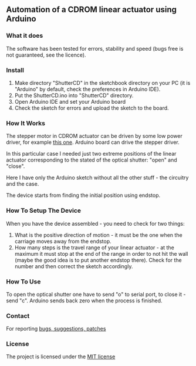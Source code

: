 ## Automation of a CDROM linear actuator using Arduino

### What it does

The software has been tested for errors, stability and speed (bugs free is not guaranteed, see the licence).

### Install

1. Make directory "ShutterCD" in the sketchbook directory on your PC (it is "Arduino" by default, check the preferences in Arduino IDE).
2. Put the ShutterCD.ino into "ShutterCD" directory.
3. Open Arduino IDE and set your Arduino board
4. Check the sketch for errors and upload the sketch to the board.

### How It Works
The stepper motor in CDROM actuator can be driven by some low power driver, for example [this one](https://learn.sparkfun.com/tutorials/easy-driver-hook-up-guide/all).
 Arduino board can drive the stepper driver.

In this particular case I needed just two extreme positions of the linear actuator corresponding to the stated of the optical shutter: "open" and "close".

Here I have only the Arduino sketch without all the other stuff - the circuitry and the case.

The device starts from finding the initial position using endstop.

### How To Setup The Device
When you have the device assembled - you need to check for two things:
1. What is the positive direction of motion - it must be the one when the carriage moves away from the endstop.
2. How many steps is the travel range of your linear actuator - at the maximum it must stop at the end of the range in order to not hit the wall (maybe the good idea is to put another endstop there). Check for the number and then correct the sketch accordingly.


### How To Use
To open the optical shutter one have to send "o" to serial port, to close it - send "c".
Arduino sends back zero when the process is finished.


### Contact
For reporting [bugs, suggestions, patches](https://github.com/serhiykobyakov/CDROM_linear_actuator_automatization/issues)


### License
The project is licensed under the [MIT license](https://github.com/serhiykobyakov/CDROM_linear_actuator_automatization/blob/main/LICENSE)
